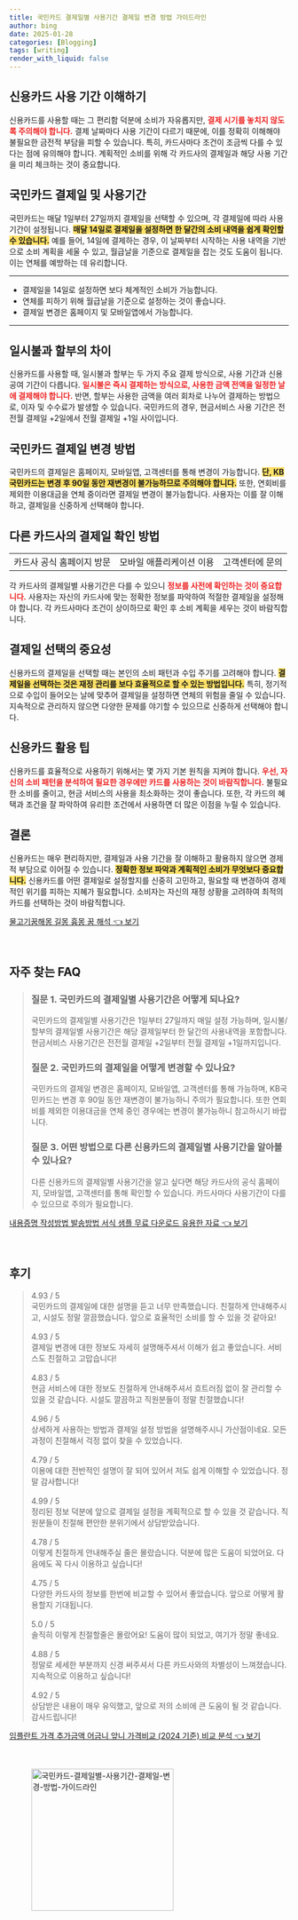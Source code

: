 ```yaml
---
title: 국민카드 결제일별 사용기간 결제일 변경 방법 가이드라인
author: bing
date: 2025-01-28
categories: [Blogging]
tags: [writing]
render_with_liquid: false
---
```



<h2 id='신용카드 사용 기간 이해하기'>신용카드 사용 기간 이해하기</h2>

<p>신용카드를 사용할 때는 그 편리함 덕분에 소비가 자유롭지만, <b><span style="color: #ee2323;">결제 시기를 놓치지 않도록 주의해야 합니다.</span></b> 결제 날짜마다 사용 기간이 다르기 때문에, 이를 정확히 이해해야 불필요한 금전적 부담을 피할 수 있습니다. 특히, 카드사마다 조건이 조금씩 다를 수 있다는 점에 유의해야 합니다. 계획적인 소비를 위해 각 카드사의 결제일과 해당 사용 기간을 미리 체크하는 것이 중요합니다.</p>

<h2 id='국민카드 결제일 및 사용기간'>국민카드 결제일 및 사용기간</h2>

<p>국민카드는 매달 1일부터 27일까지 결제일을 선택할 수 있으며, 각 결제일에 따라 사용 기간이 설정됩니다. <b><span style="background-color: #ffe066;">매달 14일로 결제일을 설정하면 한 달간의 소비 내역을 쉽게 확인할 수 있습니다.</span></b> 예를 들어, 14일에 결제하는 경우, 이 날짜부터 시작하는 사용 내역을 기반으로 소비 계획을 세울 수 있고, 월급날을 기준으로 결제일을 잡는 것도 도움이 됩니다. 이는 연체를 예방하는 데 유리합니다.</p>

<hr />

<ul>
    <li>결제일을 14일로 설정하면 보다 체계적인 소비가 가능합니다.</li>
    <li>연체를 피하기 위해 월급날을 기준으로 설정하는 것이 좋습니다.</li>
    <li>결제일 변경은 홈페이지 및 모바일앱에서 가능합니다.</li>
</ul>

<hr />

<h2 id='일시불과 할부의 차이'>일시불과 할부의 차이</h2>

<p>신용카드를 사용할 때, 일시불과 할부는 두 가지 주요 결제 방식으로, 사용 기간과 신용 공여 기간이 다릅니다. <b><span style="color: #ee2323;">일시불은 즉시 결제하는 방식으로, 사용한 금액 전액을 일정한 날에 결제해야 합니다.</span></b> 반면, 할부는 사용한 금액을 여러 회차로 나누어 결제하는 방법으로, 이자 및 수수료가 발생할 수 있습니다. 국민카드의 경우, 현금서비스 사용 기간은 전전월 결제일 +2일에서 전월 결제일 +1일 사이입니다.</p>

<h2 id='국민카드 결제일 변경 방법'>국민카드 결제일 변경 방법</h2>

<p>국민카드의 결제일은 홈페이지, 모바일앱, 고객센터를 통해 변경이 가능합니다. <b><span style="background-color: #ffe066;">단, KB국민카드는 변경 후 90일 동안 재변경이 불가능하므로 주의해야 합니다.</span></b> 또한, 연회비를 제외한 이용대금을 연체 중이라면 결제일 변경이 불가능합니다. 사용자는 이를 잘 이해하고, 결제일을 신중하게 선택해야 합니다.</p>

<h2 id='다른 카드사의 결제일 확인 방법'>다른 카드사의 결제일 확인 방법</h2>

<table>
    <tr>
        <td>카드사 공식 홈페이지 방문</td>
        <td>모바일 애플리케이션 이용</td>
        <td>고객센터에 문의</td>
    </tr>
</table>

<p>각 카드사의 결제일별 사용기간은 다를 수 있으니 <b><span style="color: #ee2323;">정보를 사전에 확인하는 것이 중요합니다.</span></b> 사용자는 자신의 카드사에 맞는 정확한 정보를 파악하여 적절한 결제일을 설정해야 합니다. 각 카드사마다 조건이 상이하므로 확인 후 소비 계획을 세우는 것이 바람직합니다.</p>

<h2 id='결제일 선택의 중요성'>결제일 선택의 중요성</h2>

<p>신용카드의 결제일을 선택할 때는 본인의 소비 패턴과 수입 주기를 고려해야 합니다. <b><span style="background-color: #ffe066;">결제일을 선택하는 것은 재정 관리를 보다 효율적으로 할 수 있는 방법입니다.</span></b> 특히, 정기적으로 수입이 들어오는 날에 맞추어 결제일을 설정하면 연체의 위험을 줄일 수 있습니다. 지속적으로 관리하지 않으면 다양한 문제를 야기할 수 있으므로 신중하게 선택해야 합니다.</p>

<h2 id='신용카드 활용 팁'>신용카드 활용 팁</h2>

<p>신용카드를 효율적으로 사용하기 위해서는 몇 가지 기본 원칙을 지켜야 합니다. <b><span style="color: #ee2323;">우선, 자신의 소비 패턴을 분석하여 필요한 경우에만 카드를 사용하는 것이 바람직합니다.</span></b> 불필요한 소비를 줄이고, 현금 서비스의 사용을 최소화하는 것이 좋습니다. 또한, 각 카드의 혜택과 조건을 잘 파악하여 유리한 조건에서 사용하면 더 많은 이점을 누릴 수 있습니다.</p>

<h2 id='결론'>결론</h2>

<p>신용카드는 매우 편리하지만, 결제일과 사용 기간을 잘 이해하고 활용하지 않으면 경제적 부담으로 이어질 수 있습니다. <b><span style="background-color: #ffe066;">정확한 정보 파악과 계획적인 소비가 무엇보다 중요합니다.</span></b> 신용카드를 어떤 결제일로 설정할지를 신중히 고민하고, 필요할 때 변경하여 경제적인 위기를 피하는 지혜가 필요합니다. 소비자는 자신의 재정 상황을 고려하여 최적의 카드를 선택하는 것이 바람직합니다.</p>


<p><a class="click-button" title="물고기꿈해몽 길몽 흉몽 꿈 해석" href="https://24nara.github.io/posts/%EB%AC%BC%EA%B3%A0%EA%B8%B0%EA%BF%88%ED%95%B4%EB%AA%BD-%EA%B8%B8%EB%AA%BD-%ED%9D%89%EB%AA%BD-%EA%BF%88-%ED%95%B4%EC%84%9D/" rel="dofollow">물고기꿈해몽 길몽 흉몽 꿈 해석 👈 보기</a></p><br>
<h2 id='자주_찾는_FAQ'>자주 찾는 FAQ</h2>
<div itemscope="" itemtype="https://schema.org/FAQPage"> 
<blockquote> 
<div itemscope="" itemprop="mainEntity" itemtype="https://schema.org/Question"> 
<h3 itemprop="name">질문 1. 국민카드의 결제일별 사용기간은 어떻게 되나요?</h3> 
<div itemscope="" itemprop="acceptedAnswer" itemtype="https://schema.org/Answer"> 
<span itemprop="text"> 
<p>국민카드의 결제일별 사용기간은 1일부터 27일까지 매일 설정 가능하며, 일시불/할부의 결제일별 사용기간은 해당 결제일부터 한 달간의 사용내역을 포함합니다. 현금서비스 사용기간은 전전월 결제일 +2일부터 전월 결제일 +1일까지입니다.</p> 
</span> 
</div> 
</div> 

<div itemscope="" itemprop="mainEntity" itemtype="https://schema.org/Question"> 
<h3 itemprop="name">질문 2. 국민카드의 결제일을 어떻게 변경할 수 있나요?</h3> 
<div itemscope="" itemprop="acceptedAnswer" itemtype="https://schema.org/Answer"> 
<span itemprop="text"> 
<p>국민카드의 결제일 변경은 홈페이지, 모바일앱, 고객센터를 통해 가능하며, KB국민카드는 변경 후 90일 동안 재변경이 불가능하니 주의가 필요합니다. 또한 연회비를 제외한 이용대금을 연체 중인 경우에는 변경이 불가능하니 참고하시기 바랍니다.</p> 
</span> 
</div> 
</div> 

<div itemscope="" itemprop="mainEntity" itemtype="https://schema.org/Question"> 
<h3 itemprop="name">질문 3. 어떤 방법으로 다른 신용카드의 결제일별 사용기간을 알아볼 수 있나요?</h3> 
<div itemscope="" itemprop="acceptedAnswer" itemtype="https://schema.org/Answer"> 
<span itemprop="text"> 
<p>다른 신용카드의 결제일별 사용기간을 알고 싶다면 해당 카드사의 공식 홈페이지, 모바일앱, 고객센터를 통해 확인할 수 있습니다. 카드사마다 사용기간이 다를 수 있으므로 주의가 필요합니다.</p> 
</span> 
</div> 
</div> 

</blockquote> 
</div>
<p><a class="click-button" title="내용증명 작성방법 발송방법 서식 샘플 무료 다운로드 유용한 자료" href="https://24nara.github.io/posts/%EB%82%B4%EC%9A%A9%EC%A6%9D%EB%AA%85-%EC%9E%91%EC%84%B1%EB%B0%A9%EB%B2%95-%EB%B0%9C%EC%86%A1%EB%B0%A9%EB%B2%95-%EC%84%9C%EC%8B%9D-%EC%83%98%ED%94%8C-%EB%AC%B4%EB%A3%8C-%EB%8B%A4%EC%9A%B4%EB%A1%9C%EB%93%9C-%EC%9C%A0%EC%9A%A9%ED%95%9C-%EC%9E%90%EB%A3%8C/" rel="dofollow">내용증명 작성방법 발송방법 서식 샘플 무료 다운로드 유용한 자료 👈 보기</a></p><br>
<h2 id='후기'>후기</h2>
<div itemscope itemtype="https://schema.org/Product">
  <blockquote>
  <div itemprop="review" itemscope itemtype="https://schema.org/Review">
      <div itemprop="reviewRating" itemscope itemtype="https://schema.org/Rating"> <span itemprop="ratingValue">4.93</span> / <span itemprop="bestRating">5</span> </div>
      <span itemprop="reviewBody">국민카드의 결제일에 대한 설명을 듣고 너무 만족했습니다. 친절하게 안내해주시고, 시설도 정말 깔끔했습니다. 앞으로 효율적인 소비를 할 수 있을 것 같아요!</span>
  </div>
  <br>
  <div itemprop="review" itemscope itemtype="https://schema.org/Review">
      <div itemprop="reviewRating" itemscope itemtype="https://schema.org/Rating"> <span itemprop="ratingValue">4.93</span> / <span itemprop="bestRating">5</span> </div>
      <span itemprop="reviewBody">결제일 변경에 대한 정보도 자세히 설명해주셔서 이해가 쉽고 좋았습니다. 서비스도 친절하고 고맙습니다!</span>
  </div>
  <br>
  <div itemprop="review" itemscope itemtype="https://schema.org/Review">
      <div itemprop="reviewRating" itemscope itemtype="https://schema.org/Rating"> <span itemprop="ratingValue">4.83</span> / <span itemprop="bestRating">5</span> </div>
      <span itemprop="reviewBody">현금 서비스에 대한 정보도 친절하게 안내해주셔서 흐트러짐 없이 잘 관리할 수 있을 것 같습니다. 시설도 깔끔하고 직원분들이 정말 친절했습니다!</span>
  </div>
  <br>
  <div itemprop="review" itemscope itemtype="https://schema.org/Review">
      <div itemprop="reviewRating" itemscope itemtype="https://schema.org/Rating"> <span itemprop="ratingValue">4.96</span> / <span itemprop="bestRating">5</span> </div>
      <span itemprop="reviewBody">상세하게 사용하는 방법과 결제일 설정 방법을 설명해주시니 가산점이네요. 모든 과정이 친절해서 걱정 없이 찾을 수 있었습니다.</span>
  </div>
  <br>
  <div itemprop="review" itemscope itemtype="https://schema.org/Review">
      <div itemprop="reviewRating" itemscope itemtype="https://schema.org/Rating"> <span itemprop="ratingValue">4.79</span> / <span itemprop="bestRating">5</span> </div>
      <span itemprop="reviewBody">이용에 대한 전반적인 설명이 잘 되어 있어서 저도 쉽게 이해할 수 있었습니다. 정말 감사합니다!</span>
  </div>
  <br>
  <div itemprop="review" itemscope itemtype="https://schema.org/Review">
      <div itemprop="reviewRating" itemscope itemtype="https://schema.org/Rating"> <span itemprop="ratingValue">4.99</span> / <span itemprop="bestRating">5</span> </div>
      <span itemprop="reviewBody">정리된 정보 덕분에 앞으로 결제일 설정을 계획적으로 할 수 있을 것 같습니다. 직원분들이 친절해 편안한 분위기에서 상담받았습니다.</span>
  </div>
  <br>
  <div itemprop="review" itemscope itemtype="https://schema.org/Review">
      <div itemprop="reviewRating" itemscope itemtype="https://schema.org/Rating"> <span itemprop="ratingValue">4.78</span> / <span itemprop="bestRating">5</span> </div>
      <span itemprop="reviewBody">이렇게 친절하게 안내해주실 줄은 몰랐습니다. 덕분에 많은 도움이 되었어요. 다음에도 꼭 다시 이용하고 싶습니다!</span>
  </div>
  <br>
  <div itemprop="review" itemscope itemtype="https://schema.org/Review">
      <div itemprop="reviewRating" itemscope itemtype="https://schema.org/Rating"> <span itemprop="ratingValue">4.75</span> / <span itemprop="bestRating">5</span> </div>
      <span itemprop="reviewBody">다양한 카드사의 정보를 한번에 비교할 수 있어서 좋았습니다. 앞으로 어떻게 활용할지 기대됩니다.</span>
  </div>
  <br>
  <div itemprop="review" itemscope itemtype="https://schema.org/Review">
      <div itemprop="reviewRating" itemscope itemtype="https://schema.org/Rating"> <span itemprop="ratingValue">5.0</span> / <span itemprop="bestRating">5</span> </div>
      <span itemprop="reviewBody">솔직히 이렇게 친절할줄은 몰랐어요! 도움이 많이 되었고, 여기가 정말 좋네요.</span>
  </div>
  <br>
  <div itemprop="review" itemscope itemtype="https://schema.org/Review">
      <div itemprop="reviewRating" itemscope itemtype="https://schema.org/Rating"> <span itemprop="ratingValue">4.88</span> / <span itemprop="bestRating">5</span> </div>
      <span itemprop="reviewBody">정말로 세세한 부분까지 신경 써주셔서 다른 카드사와의 차별성이 느껴졌습니다. 지속적으로 이용하고 싶습니다!</span>
  </div>
  <br>
  <div itemprop="review" itemscope itemtype="https://schema.org/Review">
      <div itemprop="reviewRating" itemscope itemtype="https://schema.org/Rating"> <span itemprop="ratingValue">4.92</span> / <span itemprop="bestRating">5</span> </div>
      <span itemprop="reviewBody">상담받은 내용이 매우 유익했고, 앞으로 저의 소비에 큰 도움이 될 것 같습니다. 감사드립니다!</span>
  </div>
  </blockquote>
</div>
<p><a class="click-button" title="임플란트 가격 추가금액 어금니 앞니 가격비교 (2024 기준) 비교 분석" href="https://24nara.github.io/posts/%EC%9E%84%ED%94%8C%EB%9E%80%ED%8A%B8-%EA%B0%80%EA%B2%A9-%EC%B6%94%EA%B0%80%EA%B8%88%EC%95%A1-%EC%96%B4%EA%B8%88%EB%8B%88-%EC%95%9E%EB%8B%88-%EA%B0%80%EA%B2%A9%EB%B9%84%EA%B5%90-(2024-%EA%B8%B0%EC%A4%80)-%EB%B9%84%EA%B5%90-%EB%B6%84%EC%84%9D/" rel="dofollow">임플란트 가격 추가금액 어금니 앞니 가격비교 (2024 기준) 비교 분석 👈 보기</a></p><br>
<figure class="image"><img src="https://24nara.github.io/assets/img/thumbnail/국민카드-결제일별-사용기간-결제일-변경-방법-가이드라인.webp" alt="국민카드-결제일별-사용기간-결제일-변경-방법-가이드라인" width="256" height="256"></figure>